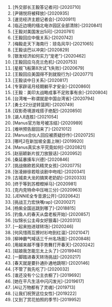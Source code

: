
1. [外交部长王毅答记者问]-[2020710]
1. [尹锡悦将被释放]-[2020935]
1. [速览经济主题记者会]-[2020911]
1. [临近边境的缅北电诈园区全部清除]-[2020841]
1. [王毅对美国发出5问]-[2020761]
1. [王毅回应中俄关系]-[2020742]
1. [梅毅走天下海南行：琼岛风华]-[2021065]
1. [王毅谈巴以冲突]-[2020829]
1. [银发经济如何实力“宠老”]-[2020462]
1. [王毅回应乌克兰危机]-[2020753]
1. [星舰飞船第8次试飞失败]-[2020679]
1. [王毅回应美国得不到就毁行为]-[2020771]
1. [王毅谈中日关系]-[2020817]
1. [专家辟谣月经期躺平才安全]-[2020860]
1. [王毅：美印太战略成事不足败事有余]-[2020804]
1. [台湾唯一称谓就是中国台湾省]-[2020794]
1. [勇士22分逆转篮网]-[2020749]
1. [双影奇境游戏搭子绝配]-[2020850]
1. [湖人8连胜]-[2021054]
1. [Manus官方账号被冻结]-[2020989]
1. [难哄预告甜回来了]-[2021012]
1. [Manus合伙人回应被质疑炒作]-[2020725]
1. [哪吒2在新加坡全面上映]-[2019920]
1. [Manus真实水平究竟如何]-[2020821]
1. [赵丽颖新片拔刀放狠话]-[2020952]
1. [桑延暴揍车兴德]-[2020846]
1. [挑战做欧若风精灵女孩]-[2020775]
1. [张凌赫徐若晗谈剧中吻戏]-[2020341]
1. [古城卖大龙的搞笑老奶奶]-[2020333]
1. [终于等到苏橙橙掉马]-[2020981]
1. [克内克特命中压哨三分]-[2020963]
1. [JENNIE全专音源公开]-[2020642]
1. [挑战王力宏快嘴rap]-[2020027]
1. [杨紫全国巡跳到哪了]-[2018815]
1. [钓鱼人的春天从盘老板开始]-[2020857]
1. [似锦长公主母女好狠毒]-[2020313]
1. [一起来拍进球转场]-[2020246]
1. [何风惜雨互撩衬衫吻到红温]-[2021047]
1. [柳神霸气喊话三千州名场面]-[2020848]
1. [用越来越不懂手势舞打开春天]-[2020242]
1. [姑娘我怎能忘太上头了]-[2019940]
1. [一脚踏进春天转场挑战]-[2020217]
1. [春天就是要扑通扑通地跳呀]-[2020146]
1. [不管了我先吃了]-[2020032]
1. [谁还没有个公主衣橱了]-[2019692]
1. [她在平凡生活中闪闪发光]-[2019617]
1. [AI让万物都有了灵魂]-[2019713]
1. [让我们祝贺这位女性]-[2019222]
1. [又到了赏花拍照的季节]-[2019952]
